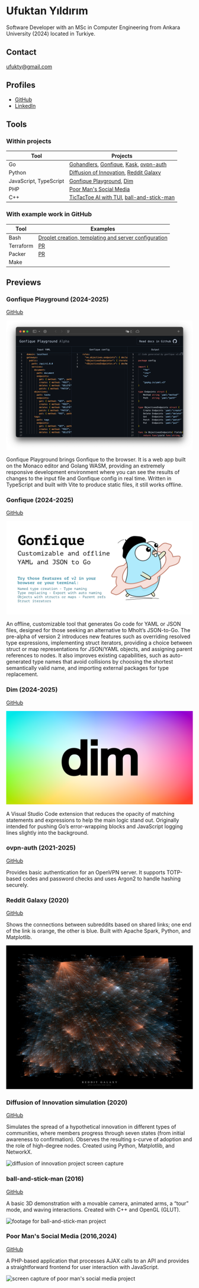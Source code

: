 # Ufuktan Yıldırım

Software Developer with an MSc in Computer Engineering from Ankara University (2024) located in Turkiye.

## Contact

<a href="mailto:ufukty@gmail.com">ufukty@gmail.com</a>

## Profiles

-   [GitHub](https://github.com/ufukty)
-   [LinkedIn](https://linkedin.com/in/ufukty)

## Tools

### Within projects

| Tool                   | Projects                                                                                                     |
| ---------------------- | ------------------------------------------------------------------------------------------------------------ |
| Go                     | [Gohandlers](#gohandlers), [Gonfique](#gonfique-2024-2025), [Kask](#kask), [ovpn-auth](#ovpn-auth-2021-2025) |
| Python                 | [Diffusion of Innovation](#diffusion-of-innovation-simulation-2020), [Reddit Galaxy](#reddit-galaxy-2020)    |
| JavaScript, TypeScript | [Gonfique Playground](#gonfique-playground-2024-2025), [Dim](#dim-2024-2025)                                 |
| PHP                    | [Poor Man's Social Media](#poor-mans-social-media-20162024)                                                  |
| C++                    | [TicTacToe AI with TUI](#TicTacToe-AI), [ball-and-stick-man](#ball-and-stick-man-2016)                       |

### With example work in GitHub

| Tool      | Examples                                                                                                       |
| --------- | -------------------------------------------------------------------------------------------------------------- |
| Bash      | [Droplet creation, templating and server configuration](#logbook/blob/main/platform/stage/deploy/vpn/local.sh) |
| Terraform | [PR](https://github.com/hashicorp/terraform/pull/29127)                                                        |
| Packer    | [PR](https://github.com/hashicorp/packer/pull/10093)                                                           |
| Make      |                                                                                                                |

## Previews

### Gonfique Playground (2024-2025)

[GitHub](https://github.com/ufukty/gonfique-playground)

![Screenshot of Gonfique Playground](.assets/gp.png)

Gonfique Playground brings Gonfique to the browser. It is a web app built on the Monaco editor and Golang WASM, providing an extremely responsive development environment where you can see the results of changes to the input file and Gonfique config in real time. Written in TypeScript and built with Vite to produce static files, it still works offline.

### Gonfique (2024-2025)

[GitHub](https://github.com/ufukty/gonfique)

![Gonfique logo](.assets/gonfique.png)

An offline, customizable tool that generates Go code for YAML or JSON files, designed for those seeking an alternative to Mholt’s JSON-to-Go. The pre-alpha of version 2 introduces new features such as overriding resolved type expressions, implementing struct iterators, providing a choice between struct or map representations for JSON/YAML objects, and assigning parent references to nodes. It also improves existing capabilities, such as auto-generated type names that avoid collisions by choosing the shortest semantically valid name, and importing external packages for type replacement.

### Dim (2024-2025)

[GitHub](https://github.com/ufukty/dim)

![Dim logo](.assets/dim.png)

A Visual Studio Code extension that reduces the opacity of matching statements and expressions to help the main logic stand out. Originally intended for pushing Go’s error-wrapping blocks and JavaScript logging lines slightly into the background.

### ovpn-auth (2021-2025)

[GitHub](https://github.com/ufukty/ovpn-auth)

Provides basic authentication for an OpenVPN server. It supports TOTP-based codes and password checks and uses Argon2 to handle hashing securely.

### Reddit Galaxy (2020)

[GitHub](https://github.com/ufukty/reddit-galaxy)

Shows the connections between subreddits based on shared links; one end of the link is orange, the other is blue. Built with Apache Spark, Python, and Matplotlib.

![reddit galaxy](.assets/reddit-galaxy.jpg)

### Diffusion of Innovation simulation (2020)

[GitHub](https://github.com/ufukty/diffusion-of-innovation)

Simulates the spread of a hypothetical innovation in different types of communities, where members progress through seven states (from initial awareness to confirmation). Observes the resulting s-curve of adoption and the role of high-degree nodes. Created using Python, Matplotlib, and NetworkX.

![diffusion of innovation project screen capture](.assets/doi.gif)

### ball-and-stick-man (2016)

[GitHub](https://github.com/ufukty/ball-and-stick-man)

A basic 3D demonstration with a movable camera, animated arms, a “tour” mode, and waving interactions. Created with C++ and OpenGL (GLUT).

![footage for ball-and-stick-man project](.assets/ball-and-stick.gif)

### Poor Man's Social Media (2016,2024)

[GitHub](https://github.com/ufukty/poor-man-s-social-media)

A PHP-based application that processes AJAX calls to an API and provides a straightforward frontend for user interaction with JavaScript.

![screen capture of poor man's social media project](.assets/social.gif)
